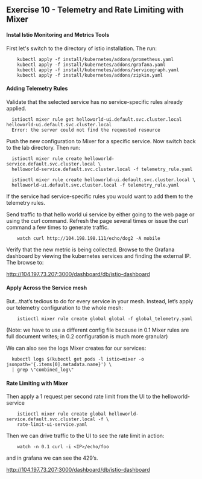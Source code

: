 ## Exercise 10 - Telemetry and Rate Limiting with Mixer

#### Instal Istio Monitoring and Metrics Tools

First let's switch to the directory of istio installation. The run:
```
    kubectl apply -f install/kubernetes/addons/prometheus.yaml
    kubectl apply -f install/kubernetes/addons/grafana.yaml
    kubectl apply -f install/kubernetes/addons/servicegraph.yaml
    kubectl apply -f install/kubernetes/addons/zipkin.yaml
```

#### Adding Telemetry Rules

Validate that the selected service has no service-specific rules already applied.

```
  istioctl mixer rule get helloworld-ui.default.svc.cluster.local helloworld-ui.default.svc.cluster.local
  Error: the server could not find the requested resource
```

Push the new configuration to Mixer for a specific service.
Now switch back to the lab directory. Then run:

```
  istioctl mixer rule create helloworld-service.default.svc.cluster.local \
  helloworld-service.default.svc.cluster.local -f telemetry_rule.yaml
  
  istioctl mixer rule create helloworld-ui.default.svc.cluster.local \ 
  helloworld-ui.default.svc.cluster.local -f telemetry_rule.yaml
```

If the service had service-specific rules you would want to add them to the telemetry rules.

Send traffic to that hello world ui service by either going to the web page or using the curl command.  Refresh the page several times or issue the curl command a few times to generate traffic.

```
    watch curl http://104.198.198.111/echo/dog2 -A mobile
```

Verify that the new metric is being collected.  Browse to the Grafana dashboard by viewing the kubernetes services and finding the external IP.  The browse to:

http://104.197.73.207:3000/dashboard/db/istio-dashboard

#### Apply Across the Service mesh

But...that’s tedious to do for every service in your mesh. Instead, let’s apply our telemetry configuration to the whole mesh:

```
    istioctl mixer rule create global global -f global_telemetry.yaml
```

(Note: we have to use a different config file because in 0.1 Mixer rules are full document writes; in 0.2 configuration is much more granular)

We can also see the logs Mixer creates for our services:

```
  kubectl logs $(kubectl get pods -l istio=mixer -o jsonpath='{.items[0].metadata.name}') \
  | grep \"combined_log\"
```

#### Rate Limiting with Mixer

Then apply a 1 request per second rate limit from the UI to the helloworld-service

```
    istioctl mixer rule create global helloworld-service.default.svc.cluster.local -f \
    rate-limit-ui-service.yaml
```

Then we can drive traffic to the UI to see the rate limit in action:

```
    watch -n 0.1 curl -i <IP>/echo/foo
```

and in grafana we can see the 429’s.

http://104.197.73.207:3000/dashboard/db/istio-dashboard
